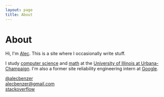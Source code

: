 ```yaml
---
layout: page
title: About
---
```

# About

Hi, I'm [Alec](/). This is a site where I occasionally write stuff.

I study [computer science][cs] and [math][math] at the [University of Illinois at Urbana-Champaign][uiuc]. I'm also a former site reliability engineering intern at [Google][google]. 

[@alecbenzer](http://twitter.com/alecbenzer)  
[alecbenzer@gmail.com](mailto:alecbenzer@gmail.com)  
[stackoverflow](http://stackoverflow.com/users/598940/alecbenzer)  

[google]: http://google.com/about/company
[cs]: http://cs.uiuc.edu
[math]: http://math.uiuc.edu
[uiuc]: http://uiuc.edu
